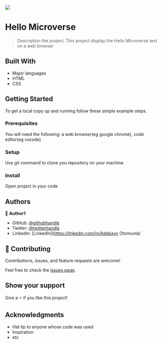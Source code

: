 ![](https://img.shields.io/badge/Microverse-blueviolet)

# Hello Microverse

> Description the project.
> This project display the Hello Microverse text on a web browser


## Built With

- Major languages
- HTML
- CSS


## Getting Started

To get a local copy up and running follow these simple example steps.

### Prerequisites

You will need the following: a web browser(eg google chrome), code editor(eg vscode)

### Setup

Use git command to clone you repository on your machine
### Install

Open project in your code


## Authors

👤 **Author1**

- GitHub: [@githubhandle](https://github.com/Adebayo-George)
- Twitter: [@twitterhandle](https://twitter.com/BayoCodes)
- LinkedIn: [LinkedIn](https://linkedin.com/in/Adebayo Otomuola)

## 🤝 Contributing

Contributions, issues, and feature requests are welcome!

Feel free to check the [issues page](../../issues/).

## Show your support

Give a ⭐️ if you like this project!

## Acknowledgments

- Hat tip to anyone whose code was used
- Inspiration
- etc

